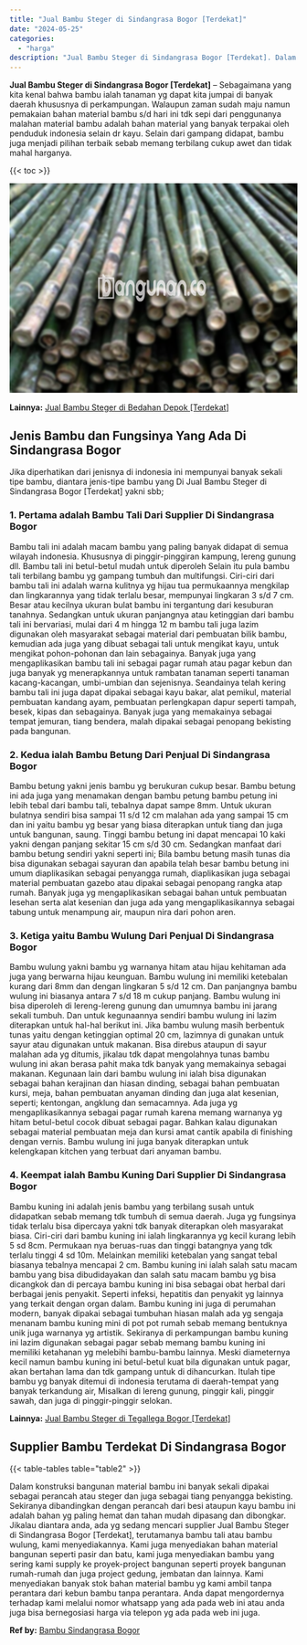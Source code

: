 ```yaml
---
title: "Jual Bambu Steger di Sindangrasa Bogor [Terdekat]"
date: "2024-05-25"
categories: 
  - "harga"
description: "Jual Bambu Steger di Sindangrasa Bogor [Terdekat]. Dalam konstruksi bangunan material bambu ini banyak sekali dipakai sebagai perancah atau steger dan juga s..."
---
```


**Jual Bambu Steger di Sindangrasa Bogor \[Terdekat\]** – Sebagaimana yang kita kenal bahwa bambu ialah tanaman yg dapat kita jumpai di banyak daerah khususnya di perkampungan. Walaupun zaman sudah maju namun pemakaian bahan material bambu s/d hari ini tdk sepi dari penggunanya malahan material bambu adalah bahan material yang banyak terpakai oleh penduduk indonesia selain dr kayu. Selain dari gampang didapat, bambu juga menjadi pilihan terbaik sebab memang terbilang cukup awet dan tidak mahal harganya.

{{< toc >}}

![Jual Bambu Steger di Sindangrasa Bogor [Terdekat]](/images/jual-bambu-tali-01.png)

**Lainnya:** [Jual Bambu Steger di Bedahan Depok \[Terdekat\]](https://bambu.bangunan.co/jual-bambu-steger-di-bedahan-depok-terdekat/)

## Jenis Bambu dan Fungsinya Yang Ada Di Sindangrasa Bogor

Jika diperhatikan dari jenisnya di indonesia ini mempunyai banyak sekali tipe bambu, diantara jenis-tipe bambu yang Di Jual Bambu Steger di Sindangrasa Bogor \[Terdekat\] yakni sbb;

### 1\. Pertama adalah Bambu Tali Dari Supplier Di Sindangrasa Bogor

Bambu tali ini adalah macam bambu yang paling banyak didapat di semua wilayah indonesia. Khususnya di pinggir-pinggiran kampung, lereng gunung dll. Bambu tali ini betul-betul mudah untuk diperoleh Selain itu pula bambu tali terbilang bambu yg gampang tumbuh dan multifungsi. Ciri-ciri dari bambu tali ini adalah warna kulitnya yg hijau tua permukaannya mengkilap dan lingkarannya yang tidak terlalu besar, mempunyai lingkaran 3 s/d 7 cm. Besar atau kecilnya ukuran bulat bambu ini tergantung dari kesuburan tanahnya. Sedangkan untuk ukuran panjangnya atau ketinggian dari bambu tali ini bervariasi, mulai dari 4 m hingga 12 m bambu tali juga lazim digunakan oleh masyarakat sebagai material dari pembuatan bilik bambu, kemudian ada juga yang dibuat sebagai tali untuk mengikat kayu, untuk mengikat pohon-pohonan dan lain sebagainya. Banyak juga yang mengaplikasikan bambu tali ini sebagai pagar rumah atau pagar kebun dan juga banyak yg menerapkannya untuk rambatan tanaman seperti tanaman kacang-kacangan, umbi-umbian dan sejenisnya. Seandainya telah kering bambu tali ini juga dapat dipakai sebagai kayu bakar, alat pemikul, material pembuatan kandang ayam, pembuatan perlengkapan dapur seperti tampah, besek, kipas dan sebagainya. Banyak juga yang memakainya sebagai tempat jemuran, tiang bendera, malah dipakai sebagai penopang bekisting pada bangunan.

### 2\. Kedua ialah Bambu Betung Dari Penjual Di Sindangrasa Bogor

Bambu betung yakni jenis bambu yg berukuran cukup besar. Bambu betung ini ada juga yang menamakan dengan bambu petung bambu petung ini lebih tebal dari bambu tali, tebalnya dapat sampe 8mm. Untuk ukuran bulatnya sendiri bisa sampai 11 s/d 12 cm malahan ada yang sampai 15 cm dan ini yaitu bambu yg besar yang biasa diterapkan untuk tiang dan juga untuk bangunan, saung. Tinggi bambu betung ini dapat mencapai 10 kaki yakni dengan panjang sekitar 15 cm s/d 30 cm. Sedangkan manfaat dari bambu betung sendiri yakni seperti ini; Bila bambu betung masih tunas dia bisa digunakan sebagai sayuran dan apabila telah besar bambu betung ini umum diaplikasikan sebagai penyangga rumah, diaplikasikan juga sebagai material pembuatan gazebo atau dipakai sebagai penopang rangka atap rumah. Banyak juga yg mengaplikasikan sebagai bahan untuk pembuatan lesehan serta alat kesenian dan juga ada yang mengaplikasikannya sebagai tabung untuk menampung air, maupun nira dari pohon aren.

### 3\. Ketiga yaitu Bambu Wulung Dari Penjual Di Sindangrasa Bogor

Bambu wulung yakni bambu yg warnanya hitam atau hijau kehitaman ada juga yang berwarna hijau keunguan. Bambu wulung ini memiliki ketebalan kurang dari 8mm dan dengan lingkaran 5 s/d 12 cm. Dan panjangnya bambu wulung ini biasanya antara 7 s/d 18 m cukup panjang. Bambu wulung ini bisa diperoleh di lereng-lereng gunung dan umumnya bambu ini jarang sekali tumbuh. Dan untuk kegunaannya sendiri bambu wulung ini lazim diterapkan untuk hal-hal berikut ini. Jika bambu wulung masih berbentuk tunas yaitu dengan ketinggian optimal 20 cm, lazimnya di gunakan untuk sayur atau digunakan untuk makanan. Bisa direbus ataupun di sayur malahan ada yg ditumis, jikalau tdk dapat mengolahnya tunas bambu wulung ini akan berasa pahit maka tdk banyak yang memakainya sebagai makanan. Kegunaan lain dari bambu wulung ini ialah bisa digunakan sebagai bahan kerajinan dan hiasan dinding, sebagai bahan pembuatan kursi, meja, bahan pembuatan anyaman dinding dan juga alat kesenian, seperti; kentongan, angklung dan semacamnya. Ada juga yg mengaplikasikannya sebagai pagar rumah karena memang warnanya yg hitam betul-betul cocok dibuat sebagai pagar. Bahkan kalau digunakan sebagai material pembuatan meja dan kursi amat cantik apabila di finishing dengan vernis. Bambu wulung ini juga banyak diterapkan untuk kelengkapan kitchen yang terbuat dari anyaman bambu.

### 4\. Keempat ialah Bambu Kuning Dari Supplier Di Sindangrasa Bogor

Bambu kuning ini adalah jenis bambu yang terbilang susah untuk didapatkan sebab memang tdk tumbuh di semua daerah. Juga yg fungsinya tidak terlalu bisa dipercaya yakni tdk banyak diterapkan oleh masyarakat biasa. Ciri-ciri dari bambu kuning ini ialah lingkarannya yg kecil kurang lebih 5 sd 8cm. Permukaan nya beruas-ruas dan tinggi batangnya yang tdk terlalu tinggi 4 sd 10m. Melainkan memiliki ketebalan yang sangat tebal biasanya tebalnya mencapai 2 cm. Bambu kuning ini ialah salah satu macam bambu yang bisa dibudidayakan dan salah satu macam bambu yg bisa dicangkok dan di percaya bambu kuning ini bisa sebagai obat herbal dari berbagai jenis penyakit. Seperti infeksi, hepatitis dan penyakit yg lainnya yang terkait dengan organ dalam. Bambu kuning ini juga di perumahan modern, banyak dipakai sebagai tumbuhan hiasan malah ada yg sengaja menanam bambu kuning mini di pot pot rumah sebab memang bentuknya unik juga warnanya yg artistik. Sekiranya di perkampungan bambu kuning ini lazim digunakan sebagai pagar sebab memang bambu kuning ini memiliki ketahanan yg melebihi bambu-bambu lainnya. Meski diameternya kecil namun bambu kuning ini betul-betul kuat bila digunakan untuk pagar, akan bertahan lama dan tdk gampang untuk di dihancurkan. Itulah tipe bambu yg banyak ditemui di indonesia terutama di daerah-tempat yang banyak terkandung air, Misalkan di lereng gunung, pinggir kali, pinggir sawah, dan juga di pinggir-pinggir selokan.

**Lainnya:** [Jual Bambu Steger di Tegallega Bogor \[Terdekat\]](https://bambu.bangunan.co/jual-bambu-steger-di-tegallega-bogor-terdekat/)

## Supplier Bambu Terdekat Di Sindangrasa Bogor

{{< table-tables table="table2" >}}

Dalam konstruksi bangunan material bambu ini banyak sekali dipakai sebagai perancah atau steger dan juga sebagai tiang penyangga bekisting. Sekiranya dibandingkan dengan perancah dari besi ataupun kayu bambu ini adalah bahan yg paling hemat dan tahan mudah dipasang dan dibongkar. Jikalau diantara anda, ada yg sedang mencari supplier Jual Bambu Steger di Sindangrasa Bogor \[Terdekat\], terutamanya bambu tali atau bambu wulung, kami menyediakannya. Kami juga menyediakan bahan material bangunan seperti pasir dan batu, kami juga menyediakan bambu yang sering kami supply ke proyek-project bangunan seperti proyek bangunan rumah-rumah dan juga project gedung, jembatan dan lainnya. Kami menyediakan banyak stok bahan material bambu yg kami ambil tanpa perantara dari kebun bambu tanpa perantara. Anda dapat mengordernya terhadap kami melalui nomor whatsapp yang ada pada web ini atau anda juga bisa bernegosiasi harga via telepon yg ada pada web ini juga.

**Ref by:** [Bambu Sindangrasa Bogor](https://id.wikipedia.org/wiki/Bambu)
